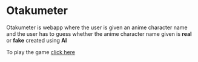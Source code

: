 # Otakumeter

Otakumeter is webapp where the user is given an anime character name and the user has to guess whether the anime character name given is **real** or **fake** created using **AI**

To play the game [click here](http://mohcufe.pythonanywhere.com/)
